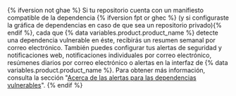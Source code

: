 {% ifversion not ghae %}
Si tu repositorio cuenta con un manifiesto compatible de la dependencia
{% ifversion fpt or ghec %} (y si configuraste la gráfica de dependencias en caso de que sea un repositorio privado){% endif %}, cada que {% data variables.product.product_name %} detecte una dependencia vulnerable en éste, recibirás un resumen semanal por correo electrónico. También puedes configurar tus alertas de seguridad y notificaciones web, notificaciones individuales por correo electrónico, resúmenes diarios por correo electrónico o alertas en la interfaz de {% data variables.product.product_name %}. Para obtener más información, consulta la sección "[Acerca de las alertas para las dependencias vulnerables](/github/managing-security-vulnerabilities/about-alerts-for-vulnerable-dependencies)".
{% endif %}
